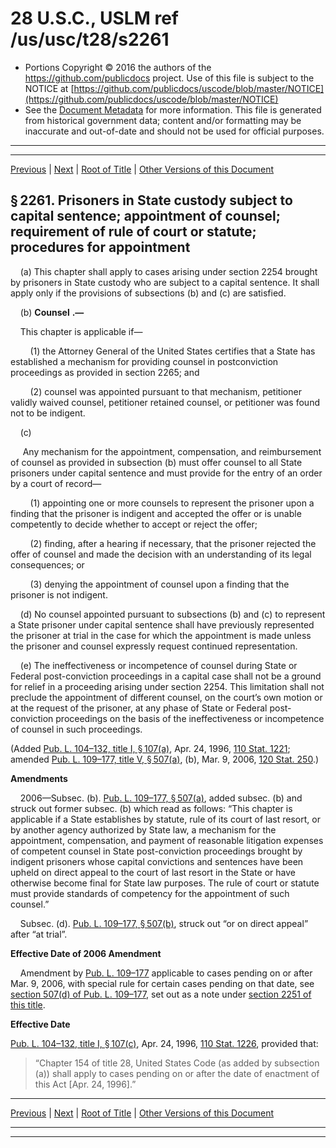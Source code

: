 ---
---

# 28 U.S.C., USLM ref /us/usc/t28/s2261

* Portions Copyright © 2016 the authors of the https://github.com/publicdocs project.
  Use of this file is subject to the NOTICE at [https://github.com/publicdocs/uscode/blob/master/NOTICE](https://github.com/publicdocs/uscode/blob/master/NOTICE)
* See the [Document Metadata](././../../../../..//README.md) for more information.
  This file is generated from historical government data; content and/or formatting may be inaccurate and out-of-date and should not be used for official purposes.

----------
----------

[Previous](./../../../../..//us/usc/t28/ptVI/ch154/m__us_usc_t28_ptVI_ch154.md) | [Next](./../../../../..//us/usc/t28/ptVI/ch154/m__us_usc_t28_s2262.md) | [Root of Title](./../../../../../) | [Other Versions of this Document](https://publicdocs.github.io/go/links?ns=uslm&ref=%2Fus%2Fusc%2Ft28%2Fs2261)

## § 2261. Prisoners in State custody subject to capital sentence; appointment of counsel; requirement of rule of court or statute; procedures for appointment

    (a) This chapter shall apply to cases arising under section 2254 brought by prisoners in State custody who are subject to a capital sentence. It shall apply only if the provisions of subsections (b) and (c) are satisfied.

    (b)  __Counsel__  __.—__ 

    This chapter is applicable if—

        (1) the Attorney General of the United States certifies that a State has established a mechanism for providing counsel in postconviction proceedings as provided in section 2265; and

        (2) counsel was appointed pursuant to that mechanism, petitioner validly waived counsel, petitioner retained counsel, or petitioner was found not to be indigent.

    (c)

     Any mechanism for the appointment, compensation, and reimbursement of counsel as provided in subsection (b) must offer counsel to all State prisoners under capital sentence and must provide for the entry of an order by a court of record—

        (1) appointing one or more counsels to represent the prisoner upon a finding that the prisoner is indigent and accepted the offer or is unable competently to decide whether to accept or reject the offer;

        (2) finding, after a hearing if necessary, that the prisoner rejected the offer of counsel and made the decision with an understanding of its legal consequences; or

        (3) denying the appointment of counsel upon a finding that the prisoner is not indigent.

    (d) No counsel appointed pursuant to subsections (b) and (c) to represent a State prisoner under capital sentence shall have previously represented the prisoner at trial in the case for which the appointment is made unless the prisoner and counsel expressly request continued representation.

    (e) The ineffectiveness or incompetence of counsel during State or Federal post-conviction proceedings in a capital case shall not be a ground for relief in a proceeding arising under section 2254. This limitation shall not preclude the appointment of different counsel, on the court’s own motion or at the request of the prisoner, at any phase of State or Federal post-conviction proceedings on the basis of the ineffectiveness or incompetence of counsel in such proceedings.

(Added [Pub. L. 104–132, title I, § 107(a)][/us/pl/104/132/s107/a], Apr. 24, 1996, [110 Stat. 1221][/us/stat/110/1221]; amended [Pub. L. 109–177, title V, § 507(a)][/us/pl/109/177/s507/a], (b), Mar. 9, 2006, [120 Stat. 250][/us/stat/120/250].)

 __Amendments__ 

    2006—Subsec. (b). [Pub. L. 109–177, § 507(a)][/us/pl/109/177/s507/a], added subsec. (b) and struck out former subsec. (b) which read as follows: “This chapter is applicable if a State establishes by statute, rule of its court of last resort, or by another agency authorized by State law, a mechanism for the appointment, compensation, and payment of reasonable litigation expenses of competent counsel in State post-conviction proceedings brought by indigent prisoners whose capital convictions and sentences have been upheld on direct appeal to the court of last resort in the State or have otherwise become final for State law purposes. The rule of court or statute must provide standards of competency for the appointment of such counsel.”

    Subsec. (d). [Pub. L. 109–177, § 507(b)][/us/pl/109/177/s507/b], struck out “or on direct appeal” after “at trial”.

 __Effective Date of 2006 Amendment__ 

    Amendment by [Pub. L. 109–177][/us/pl/109/177] applicable to cases pending on or after Mar. 9, 2006, with special rule for certain cases pending on that date, see [section 507(d) of Pub. L. 109–177][/us/pl/109/177/s507/d], set out as a note under [section 2251 of this title][/us/usc/t28/s2251].

 __Effective Date__ 

[Pub. L. 104–132, title I, § 107(c)][/us/pl/104/132/s107/c], Apr. 24, 1996, [110 Stat. 1226][/us/stat/110/1226], provided that: 

> “Chapter 154 of title 28, United States Code (as added by subsection (a)) shall apply to cases pending on or after the date of enactment of this Act \[Apr. 24, 1996\].”

----------

[Previous](./../../../../..//us/usc/t28/ptVI/ch154/m__us_usc_t28_ptVI_ch154.md) | [Next](./../../../../..//us/usc/t28/ptVI/ch154/m__us_usc_t28_s2262.md) | [Root of Title](./../../../../../) | [Other Versions of this Document](https://publicdocs.github.io/go/links?ns=uslm&ref=%2Fus%2Fusc%2Ft28%2Fs2261)

----------
----------

[/us/pl/104/132/s107/a]: https://publicdocs.github.io/go/links?ns=uslm&ref=%2Fus%2Fpl%2F104%2F132%2Fs107%2Fa
[/us/stat/110/1221]: https://publicdocs.github.io/go/links?ns=uslm&ref=%2Fus%2Fstat%2F110%2F1221
[/us/pl/109/177/s507/a]: https://publicdocs.github.io/go/links?ns=uslm&ref=%2Fus%2Fpl%2F109%2F177%2Fs507%2Fa
[/us/stat/120/250]: https://publicdocs.github.io/go/links?ns=uslm&ref=%2Fus%2Fstat%2F120%2F250
[/us/pl/109/177/s507/a]: https://publicdocs.github.io/go/links?ns=uslm&ref=%2Fus%2Fpl%2F109%2F177%2Fs507%2Fa
[/us/pl/109/177/s507/b]: https://publicdocs.github.io/go/links?ns=uslm&ref=%2Fus%2Fpl%2F109%2F177%2Fs507%2Fb
[/us/pl/109/177]: https://publicdocs.github.io/go/links?ns=uslm&ref=%2Fus%2Fpl%2F109%2F177
[/us/pl/109/177/s507/d]: https://publicdocs.github.io/go/links?ns=uslm&ref=%2Fus%2Fpl%2F109%2F177%2Fs507%2Fd
[/us/usc/t28/s2251]: https://publicdocs.github.io/go/links?ns=uslm&ref=%2Fus%2Fusc%2Ft28%2Fs2251
[/us/pl/104/132/s107/c]: https://publicdocs.github.io/go/links?ns=uslm&ref=%2Fus%2Fpl%2F104%2F132%2Fs107%2Fc
[/us/stat/110/1226]: https://publicdocs.github.io/go/links?ns=uslm&ref=%2Fus%2Fstat%2F110%2F1226


